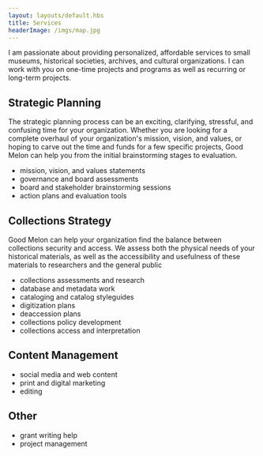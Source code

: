 ```yaml
--- 
layout: layouts/default.hbs
title: Services
headerImage: /imgs/map.jpg
--- 
```


I am passionate about providing personalized, affordable services to small museums, historical societies, archives, and cultural organizations. I can work with you on one-time projects and programs as well as recurring or long-term projects.

## Strategic Planning 
The strategic planning process can be an exciting, clarifying, stressful, and confusing time for your organization. Whether you are looking for a complete overhaul of your organization's mission, vision, and values, or hoping to carve out the time and funds for a few specific projects, Good Melon can help you from the initial brainstorming stages to evaluation.
- mission, vision, and values statements
- governance and board assessments
- board and stakeholder brainstorming sessions
- action plans and evaluation tools

## Collections Strategy
Good Melon can help your organization find the balance between collections security and access. We assess both the physical needs of your historical materials, as well as the accessibility and usefulness of these materials to researchers and the general public

- collections assessments and research
- database and metadata work
- cataloging and catalog styleguides
- digitization plans
- deaccession plans
- collections policy development
- collections access and interpretation

## Content Management
- social media and web content
- print and digital marketing
- editing 

## Other
- grant writing help
- project management
